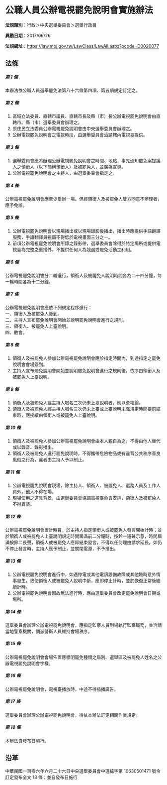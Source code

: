 # 公職人員公辦電視罷免說明會實施辦法


**法規類別**：行政＞中央選舉委員會＞選舉行政目

**異動日期**：2017/06/26  

**法規網址**：https://law.moj.gov.tw/LawClass/LawAll.aspx?pcode=D0020077



## 法條
##### 第 1 條
本辦法依公職人員選舉罷免法第八十六條第四項、第五項規定訂定之。

##### 第 2 條
1. 區域立法委員、直轄市議員、直轄市長及縣（市）長公辦電視罷免說明會由直轄市、縣（市）選舉委員會辦理之。
1. 原住民立法委員公辦電視罷免說明會由中央選舉委員會辦理之。
1. 公辦電視罷免說明會之電視時段，由選舉委員會洽請轄內電視臺提供。

##### 第 3 條
1. 選舉委員會應將辦理公辦電視罷免說明會之時間、地點，事先通知罷免案提議人之領銜人（以下簡稱領銜人）及被罷免人，並廣為宣導。
1. 公辦電視罷免說明會之主持人，由選舉委員會指定之。

##### 第 4 條
公辦電視罷免說明會應至少舉辦一場。但經領銜人及被罷免人雙方同意不辦理者，應予免辦。

##### 第 5 條
1. 公辦電視罷免說明會以現場播出或以現場錄影後播出，播出時應提供手語翻譯服務，手語翻譯員視窗不得低於電視畫面三分之一。
1. 前項公辦電視罷免說明會所錄之錄影帶，選舉委員會除得於特定場所或提供電視臺為完整之重播外，不提供任何人為競選或罷免活動之利用。

##### 第 6 條
公辦電視罷免說明會分二輪進行，領銜人及被罷免人說明時間各為二十四分鐘，每一輪時間各為十二分鐘。

##### 第 7 條
公辦電視罷免說明會應依下列規定程序進行：  
一、領銜人及被罷免人簽到。  
二、主持人宣布罷免說明會開始並說明罷免說明會進行之規則。  
三、領銜人、被罷免人上臺說明。  
四、散會。

##### 第 8 條
1. 領銜人及被罷免人參加公辦電視罷免說明會應於指定時間內，到達指定之罷免說明會會場簽到。
1. 主持人宣布罷免說明會開始並說明罷免說明會進行之規則後，依序由領銜人及被罷免人上臺說明。

##### 第 9 條
1. 領銜人及被罷免人經主持人唱名三次仍未上臺說明者，應以棄權論。
1. 領銜人及被罷免人經主持人唱名三次仍未上臺或上臺說明未滿規定時間提前結束時，應接續由領銜人或被罷免人上臺說明。

##### 第 10 條
1. 領銜人及被罷免人參加公辦電視罷免說明會由本人親自為之，不得由他人替代或以錄音、錄影播出。
1. 領銜人及被罷免人進行罷免說明時，不得攜帶危險物品或有違背公共秩序善良風俗之行為，違者由主持人予以制止。

##### 第 11 條
1. 公辦電視罷免說明會現場，除主持人、領銜人、被罷免人、選務人員及工作人員外，他人不得在場。
1. 現場使用之道具背景，由選舉委員會協調電視臺負責安排，領銜人及被罷免人不得異議。

##### 第 12 條
公辦電視罷免說明會置計時員，於主持人指定領銜人或被罷免人發言開始計時；並於領銜人或被罷免人上臺說明規定時間屆滿前二分鐘時，按鈴一短聲示意，時間屆滿按鈴二長聲，領銜人或被罷免人應即結束發言，不得以任何理由請求延長。如仍不停止發言時，主持人應予制止，並關閉電源，不予播出。

##### 第 13 條
1. 公辦電視罷免說明會進行中，如遇停電或其他電訊設備故障或其他臨時意外情事發生，致使領銜人或被罷免人說明中斷，應即停止計時，並於恢復正常後繼續計時。
1. 公辦電視罷免說明會因故無法進行時，應由選舉委員會改定罷免說明會日期或場所。

##### 第 14 條
選舉委員會辦理公辦電視罷免說明會，應指定監察人員到場執行監察職務，並洽請當地警察機關，調派警衛人員維持會場秩序。

##### 第 15 條
公辦電視罷免說明會會場佈置應標明罷免種類之屆別、選舉區及被罷免人姓名之公辦電視罷免說明會字樣。

##### 第 16 條
公辦電視罷免說明會，電視臺播放時，中途不得插播廣告。

##### 第 17 條
選舉委員會辦理公辦電視罷免說明會，得依本辦法訂定相關作業規定。

##### 第 18 條
本辦法自發布日施行。

## 沿革
中華民國一百零六年六月二十六日中央選舉委員會中選綜字第 10630501471  號令訂定發布全文 18 條；並自發布日施行
